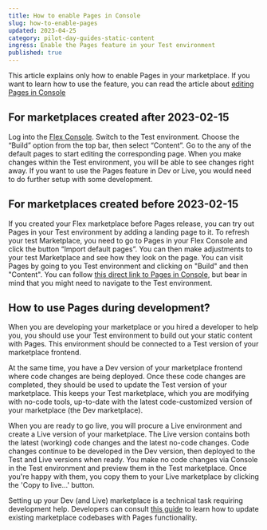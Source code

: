 ```yaml
---
title: How to enable Pages in Console
slug: how-to-enable-pages
updated: 2023-04-25
category: pilot-day-guides-static-content
ingress: Enable the Pages feature in your Test environment
published: true
---
```


This article explains only how to enable Pages in your marketplace. If
you want to learn how to use the feature, you can read the article about
[editing Pages in Console](https://www.sharetribe.com/docs/operator-guides/how-to-edit-content-pages-in-console/)

## For marketplaces created after 2023-02-15

Log into the [Flex Console](https://flex-console.sharetribe.com/).
Switch to the Test environment. Choose the “Build” option from the top
bar, then select “Content”. Go to the any of the default pages to start
editing the corresponding page. When you make changes within the Test
environment, you will be able to see changes right away. If you want to
use the Pages feature in Dev or Live, you would need to do further setup
with some development.

## For marketplaces created before 2023-02-15

If you created your Flex marketplace before Pages release, you can try
out Pages in your Test environment by adding a landing page to it. To
refresh your test Marketplace, you need to go to Pages in your Flex
Console and click the button “Import default pages”. You can then make
adjustments to your test Marketplace and see how they look on the page.
You can visit Pages by going to you Test environment and clicking on
"Build" and then "Content". You can follow
[this direct link to Pages in Console](https://flex-console.sharetribe.com/content/pages/),
but bear in mind that you might need to navigate to the Test
environment.

## How to use Pages during development?

When you are developing your marketplace or you hired a developer to
help you, you should use your Test environment to build out your static
content with Pages. This environment should be connected to a Test
version of your marketplace frontend.

At the same time, you have a Dev version of your marketplace frontend
where code changes are being deployed. Once these code changes are
completed, they should be used to update the Test version of your
marketplace. This keeps your Test marketplace, which you are modifying
with no-code tools, up-to-date with the latest code-customized version
of your marketplace (the Dev marketplace).

When you are ready to go live, you will procure a Live environment and
create a Live version of your marketplace. The Live version contains
both the latest (working) code changes and the latest no-code changes.
Code changes continue to be developed in the Dev version, then deployed
to the Test and Live versions when ready. You make no code changes via
Console in the Test environment and preview them in the Test
marketplace. Once you're happy with them, you copy them to your Live
marketplace by clicking the 'Copy to live...' button.

Setting up your Dev (and Live) marketplace is a technical task requiring
development help. Developers can consult
[this guide](https://www.sharetribe.com/docs/ftw/page-builder/#how-to-take-pages-into-use-if-you-are-using-an-older-version-of-ftw)
to learn how to update existing marketplace codebases with Pages
functionality.
